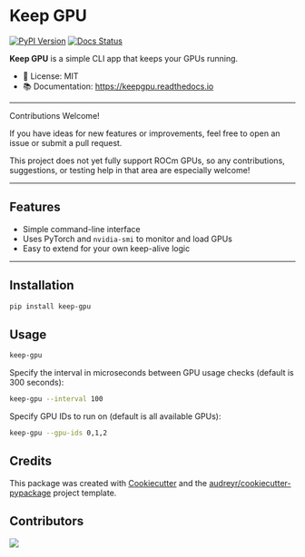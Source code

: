 # Keep GPU

[![PyPI Version](https://img.shields.io/pypi/v/keep-gpu.svg)](https://pypi.python.org/pypi/keep-gpu)
[![Docs Status](https://readthedocs.org/projects/keepgpu/badge/?version=latest)](https://keepgpu.readthedocs.io/en/latest/?version=latest)

**Keep GPU** is a simple CLI app that keeps your GPUs running.

- 🧾 License: MIT
- 📚 Documentation: https://keepgpu.readthedocs.io

---

Contributions Welcome!

If you have ideas for new features or improvements, feel free to open an issue or submit a pull request.

This project does not yet fully support ROCm GPUs, so any contributions, suggestions, or testing help in that area are especially welcome!

---

## Features

- Simple command-line interface
- Uses PyTorch and `nvidia-smi` to monitor and load GPUs
- Easy to extend for your own keep-alive logic

---

## Installation

```bash
pip install keep-gpu
```

## Usage


```bash
keep-gpu
```

Specify the interval in microseconds between GPU usage checks (default is 300 seconds):
```bash
keep-gpu --interval 100
```

Specify GPU IDs to run on (default is all available GPUs):
```bash
keep-gpu --gpu-ids 0,1,2
```

## Credits

This package was created with [Cookiecutter](https://github.com/audreyr/cookiecutter) and the [audreyr/cookiecutter-pypackage](https://github.com/audreyr/cookiecutter-pypackage) project template.

## Contributors

<a href="https://github.com/Wangmerlyn/KeepGPU/graphs/contributors">
  <img src="https://contrib.rocks/image?repository=Wangmerlyn/KeepGPU" />
</a>
